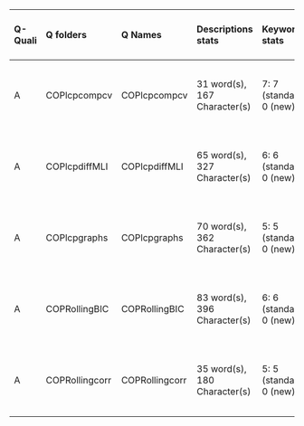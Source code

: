 |Q-Quali |Q folders      |Q Names        |Descriptions stats           |Keywords stats           |Meta Info data fields             |
|:-------|:--------------|:--------------|:----------------------------|:------------------------|:---------------------------------|
|A       |COPlcpcompcv   |COPlcpcompcv   |31 word(s), 167 Character(s) |7: 7 (standard), 0 (new) |q, p, a, d, k, df, e, i, o, s, sa |
|A       |COPlcpdiffMLI  |COPlcpdiffMLI  |65 word(s), 327 Character(s) |6: 6 (standard), 0 (new) |q, p, a, d, k, df, e, i, o, s, sa |
|A       |COPlcpgraphs   |COPlcpgraphs   |70 word(s), 362 Character(s) |5: 5 (standard), 0 (new) |q, p, a, d, k, df, e, i, o, s, sa |
|A       |COPRollingBIC  |COPRollingBIC  |83 word(s), 396 Character(s) |6: 6 (standard), 0 (new) |q, p, a, d, k, df, e, i, o, s, sa |
|A       |COPRollingcorr |COPRollingcorr |35 word(s), 180 Character(s) |5: 5 (standard), 0 (new) |q, p, a, d, k, df, e, i, o, s, sa |

